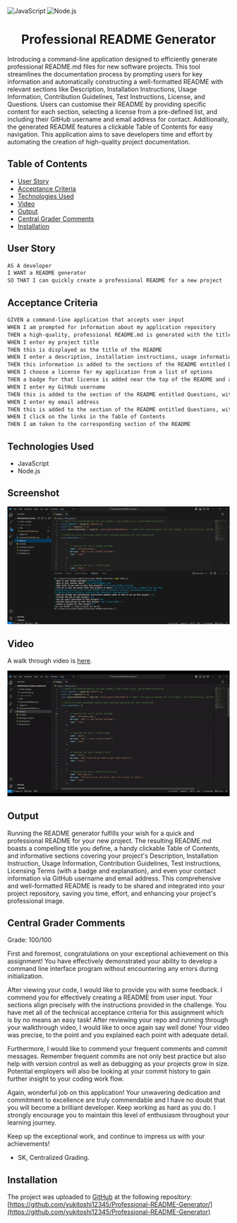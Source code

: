 ![JavaScript](https://img.shields.io/badge/JavaScript-yellow) ![Node.js](https://img.shields.io/badge/Node.js-teal)

<h1 align = "center"> Professional README Generator </h1>
Introducing a command-line application designed to efficiently generate professional README.md files for new software projects. This tool streamlines the documentation process by prompting users for key information and automatically constructing a well-formatted README with relevant sections like Description, Installation Instructions, Usage Information, Contribution Guidelines, Test Instructions, License, and Questions. Users can customise their README by providing specific content for each section, selecting a license from a pre-defined list, and including their GitHub username and email address for contact. Additionally, the generated README features a clickable Table of Contents for easy navigation. This application aims to save developers time and effort by automating the creation of high-quality project documentation.

## Table of Contents

- [User Story](#user-story)
- [Acceptance Criteria](#acceptance-criteria)
- [Technologies Used](#technologies-used)
- [Video](#video)
- [Output](#output)
- [Central Grader Comments](#central-grader-comments)
- [Installation](#installation)

## User Story

```md
AS A developer
I WANT a README generator
SO THAT I can quickly create a professional README for a new project
```

## Acceptance Criteria

```md
GIVEN a command-line application that accepts user input
WHEN I am prompted for information about my application repository
THEN a high-quality, professional README.md is generated with the title of my project and sections entitled Description, Table of Contents, Installation, Usage, License, Contributing, Tests, and Questions
WHEN I enter my project title
THEN this is displayed as the title of the README
WHEN I enter a description, installation instructions, usage information, contribution guidelines, and test instructions
THEN this information is added to the sections of the README entitled Description, Installation, Usage, Contributing, and Tests
WHEN I choose a license for my application from a list of options
THEN a badge for that license is added near the top of the README and a notice is added to the section of the README entitled License that explains which license the application is covered under
WHEN I enter my GitHub username
THEN this is added to the section of the README entitled Questions, with a link to my GitHub profile
WHEN I enter my email address
THEN this is added to the section of the README entitled Questions, with instructions on how to reach me with additional questions
WHEN I click on the links in the Table of Contents
THEN I am taken to the corresponding section of the README
```


## Technologies Used
- JavaScript
- Node.js

## Screenshot

![](./assets/images/screenshot.png)

## Video
A walk through video is [here](https://drive.google.com/file/d/1kn8C6BMHBDrN5JJzv8LRPVSTaPviT088/view).

![](./assets/videos/screenrecord.gif)


## Output
Running the README generator fulfills your wish for a quick and professional README for your new project. The resulting README.md boasts a compelling title you define, a handy clickable Table of Contents, and informative sections covering your project's Description, Installation Instruction, Usage Information, Contribution Guidelines, Test instructions, Licensing Terms (with a badge and explanation), and even your contact information via GitHub username and email address. This comprehensive and well-formatted README is ready to be shared and integrated into your project repository, saving you time, effort, and enhancing your project's professional image.

## Central Grader Comments
Grade: 100/100

First and foremost, congratulations on your exceptional achievement on this assignment! You have effectively demonstrated your ability to develop a command line interface program without encountering any errors during initialization.

After viewing your code, I would like to provide you with some feedback. I commend you for effectively creating a README from user input. Your sections align precisely with the instructions provided in the challenge. You have met all of the technical acceptance criteria for this assignment which is by no means an easy task! After reviewing your repo and running through your walkthrough video, I would like to once again say well done! Your video was precise, to the point and you explained each point with adequate detail.

Furthermore, I would like to commend your frequent comments and commit messages. Remember frequent commits are not only best practice but also help with version control as well as debugging as your projects grow in size. Potential employers will also be looking at your commit history to gain further insight to your coding work flow.

Again, wonderful job on this application! Your unwavering dedication and commitment to excellence are truly commendable and I have no doubt that you will become a brilliant developer. Keep working as hard as you do. I strongly encourage you to maintain this level of enthusiasm throughout your learning journey. 

Keep up the exceptional work, and continue to impress us with your achievements!

- SK, Centralized Grading.

## Installation
The project was uploaded to [GitHub](https://github.com/) at the following repository:
[https://github.com/yukitoshi12345/Professional-README-Generator/](https://github.com/yukitoshi12345/Professional-README-Generator)

